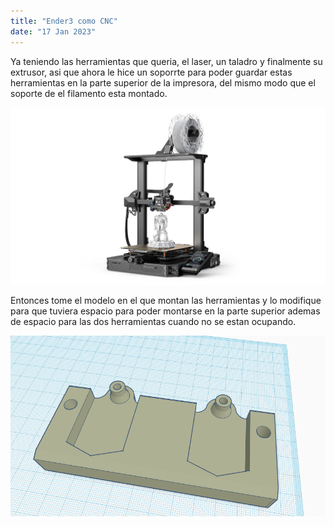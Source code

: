 ```yaml
---
title: "Ender3 como CNC"
date: "17 Jan 2023"
---
```


 Ya teniendo las herramientas que queria, el laser, un taladro y finalmente su extrusor, asi que ahora le hice un soporrte para poder guardar estas herramientas en la parte superior de la impresora, del mismo modo que el soporte de el filamento esta montado.
 
![](/pro_img/ender3.jpg)

 Entonces tome el modelo en el que montan las herramientas y lo modifique para que tuviera espacio para poder montarse en la parte superior ademas de espacio para las dos herramientas cuando no se estan ocupando.
 
![](/pro_img/soporteherramientas.png)




